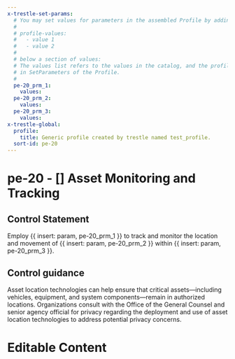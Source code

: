 ```yaml
---
x-trestle-set-params:
  # You may set values for parameters in the assembled Profile by adding
  #
  # profile-values:
  #   - value 1
  #   - value 2
  #
  # below a section of values:
  # The values list refers to the values in the catalog, and the profile-values represent values
  # in SetParameters of the Profile.
  #
  pe-20_prm_1:
    values:
  pe-20_prm_2:
    values:
  pe-20_prm_3:
    values:
x-trestle-global:
  profile:
    title: Generic profile created by trestle named test_profile.
  sort-id: pe-20
---
```


# pe-20 - \[\] Asset Monitoring and Tracking

## Control Statement

Employ {{ insert: param, pe-20_prm_1 }} to track and monitor the location and movement of {{ insert: param, pe-20_prm_2 }} within {{ insert: param, pe-20_prm_3 }}.

## Control guidance

Asset location technologies can help ensure that critical assets—including vehicles, equipment, and system components—remain in authorized locations. Organizations consult with the Office of the General Counsel and senior agency official for privacy regarding the deployment and use of asset location technologies to address potential privacy concerns.

# Editable Content

<!-- Make additions and edits below -->
<!-- The above represents the contents of the control as received by the profile, prior to additions. -->
<!-- If the profile makes additions to the control, they will appear below. -->
<!-- The above markdown may not be edited but you may edit the content below, and/or introduce new additions to be made by the profile. -->
<!-- If there is a yaml header at the top, parameter values may be edited. Use --set-parameters to incorporate the changes during assembly. -->
<!-- The content here will then replace what is in the profile for this control, after running profile-assemble. -->
<!-- The current profile has no added parts for this control, but you may add new ones here. -->
<!-- Each addition must have a heading either of the form ## Control my_addition_name -->
<!-- or ## Part a. (where the a. refers to one of the control statement labels.) -->
<!-- "## Control" parts are new parts added after the statement part. -->
<!-- "## Part" parts are new parts added into the top-level statement part with that label. -->
<!-- Subparts may be added with nested hash levels of the form ### My Subpart Name -->
<!-- underneath the parent ## Control or ## Part being added -->
<!-- See https://ibm.github.io/compliance-trestle/tutorials/ssp_profile_catalog_authoring/ssp_profile_catalog_authoring for guidance. -->
